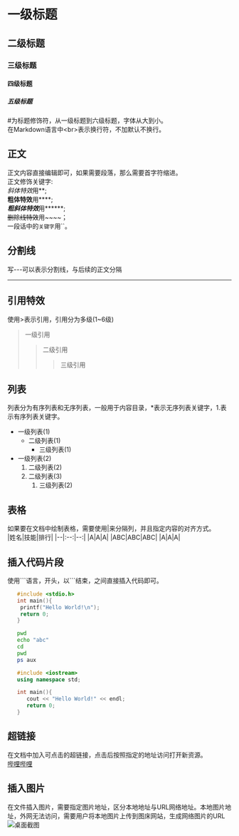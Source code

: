 # 一级标题
## 二级标题
### 三级标题
#### 四级标题
##### 五级标题

  \#为标题修饰符，从一级标题到六级标题，字体从大到小。<br>
  在Markdown语言中\<br\>表示换行符，不加默认不换行。<br>

## 正文
  正文内容直接编辑即可，如果需要段落，那么需要首字符缩进。<br>
  正文修饰关键字:<br>
  *斜体特效*用\*\*;<br>
  **粗体特效**用\*\*\*\*;<br>
  ***粗斜体特效***用\*\*\*\*\*\*;<br>
  ~~删除线特效~~用~~~~；<br>
  一段话中的`关键字`用\`\`。<br>

## 分割线
  写\-\-\-可以表示分割线，与后续的正文分隔

---

## 引用特效
  使用\>表示引用，引用分为多级(1~6级)
> 一级引用
>> 二级引用
>>> 三级引用

## 列表
  列表分为有序列表和无序列表，一般用于内容目录，\*表示无序列表关键字，1.表示有序列表关键字。

* 一级列表(1)
  * 二级列表(1)
    * 三级列表(1)
* 一级列表(2)
  1. 二级列表(2)
  2. 二级列表(3)
     1. 三级列表(2)

## 表格
  如果要在文档中绘制表格，需要使用|来分隔列，并且指定内容的对齐方式。<br>
|姓名|技能|排行|
|--|:--:|--:|
|A|A|A|
|ABC|ABC|ABC|
|A|A|A|

## 插入代码片段
使用\`\`\`语言，开头，以\`\`\`结束，之间直接插入代码即可。<br>

```c
   #include <stdio.h>
   int main(){
	printf("Hello World!\n");
	return 0;
   }
```

```bash
   pwd
   echo "abc"
   cd
   pwd
   ps aux
```

```cpp
   #include <iostream>
   using namespace std;

   int main(){
      cout << "Hello World!" << endl;
      return 0;
   }
```
## 超链接
  在文档中加入可点击的超链接，点击后按照指定的地址访问打开新资源。<br>
[哔哩哔哩](https://www.bilibili.com "点击访问")

## 插入图片
  在文件插入图片，需要指定图片地址，区分本地地址与URL网络地址。本地图片地址，外网无法访问，需要用户将本地图片上传到图床网站，生成网络图片的URL
![桌面截图](https://pic.imgdb.cn/item/66f958eef21886ccc0d15a6f.png "截图")
